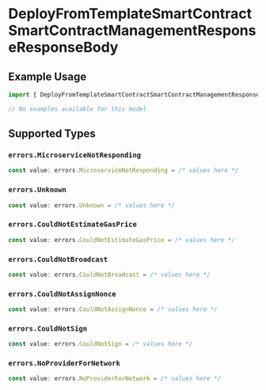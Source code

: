 # DeployFromTemplateSmartContractSmartContractManagementResponseResponseBody

## Example Usage

```typescript
import { DeployFromTemplateSmartContractSmartContractManagementResponseResponseBody } from "@starton/sdk/sdk/models/errors";

// No examples available for this model
```

## Supported Types

### `errors.MicroserviceNotResponding`

```typescript
const value: errors.MicroserviceNotResponding = /* values here */
```

### `errors.Unknown`

```typescript
const value: errors.Unknown = /* values here */
```

### `errors.CouldNotEstimateGasPrice`

```typescript
const value: errors.CouldNotEstimateGasPrice = /* values here */
```

### `errors.CouldNotBroadcast`

```typescript
const value: errors.CouldNotBroadcast = /* values here */
```

### `errors.CouldNotAssignNonce`

```typescript
const value: errors.CouldNotAssignNonce = /* values here */
```

### `errors.CouldNotSign`

```typescript
const value: errors.CouldNotSign = /* values here */
```

### `errors.NoProviderForNetwork`

```typescript
const value: errors.NoProviderForNetwork = /* values here */
```

